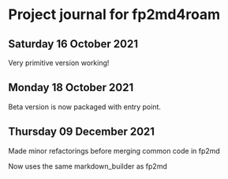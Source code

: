 # Project journal for fp2md4roam

## Saturday 16 October 2021

Very primitive version working!


## Monday 18 October 2021

Beta version is now packaged with entry point.

## Thursday 09 December 2021

Made minor refactorings before merging common code in fp2md

Now uses the same markdown_builder as fp2md